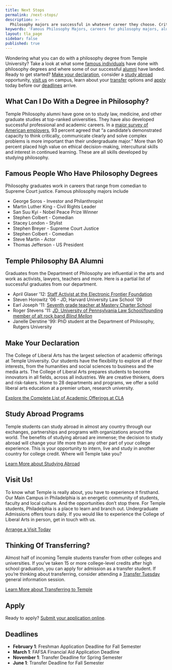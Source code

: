 ```yaml
---
title: Next Stops
permalink: /next-stops/
description: >-
  Philosophy majors are successful in whatever career they choose. Critical thinking and problem-solving skills are useful in every profession.
keywords: 'Famous Philosophy Majors, careers for philosophy majors, alumni apply, transfer, visit'
layout: tla_page
sidebar: false
published: true
---
```

Wondering what you can do with a philosophy degree from Temple University? Take a look at what some [famous individuals](#famous-people-who-have-philosophy-degrees) have done with philosophy degrees and where some of our successful [alumni](#temple-philosophy-ba-lumni) have landed. Ready to get started? [Make your declaration](#make-your-declaration), consider a [study abroad](#study-abroad-programs) opportunity, [visit us](#visit-us) on campus, learn about your [transfer](#thinking-of-transferring) options and [apply](#apply) today before our [deadlines](#deadlines) arrive.

## What Can I Do With a Degree in Philosophy?
Temple Philosophy alumni have gone on to study law, medicine, and other graduate studies at top-ranked universities. They have also developed successful professional and academic careers. In a [major survey of American employers](https://www.aacu.org/sites/default/files/files/LEAP/2013_EmployerSurvey.pdf), 93 percent agreed that “a candidate’s demonstrated capacity to think critically, communicate clearly and solve complex problems is more important than their undergraduate major.” More than 90 percent placed high value on ethical decision-making, intercultural skills and interest in continued learning. These are all skills developed by studying philosophy.

## Famous People Who Have Philosophy Degrees
Philosophy graduates work in careers that range from comedian to Supreme Court justice. Famous philosophy majors include

- George Soros - Investor and Philanthropist
- Martin Luther King - Civil Rights Leader
- San Suu Kyi - Nobel Peace Prize Winner
- Stephen Colbert - Comedian
- Stacey London - Stylist
- Stephen Breyer - Supreme Court Justice
- Stephen Colbert - Comedian
- Steve Martin - Actor
- Thomas Jefferson - US President

## Temple Philosophy BA Alumni
Graduates from the Department of Philosophy are influential in the arts and work as activists, lawyers, teachers and more. Here is a partial list of successful graduates from our department.

- April Glaser '12: [Staff Activist at the Electronic Frontier Foundation](https://sites.temple.edu/humansciences/2014/05/12/temple-made-april-glaser-and-the-eff/)
- Steven Horowitz '06 - JD, Harvard University Law School '09
- Earl Joseph '11: [Seventh grade teacher at Mastery Charter School](https://liberalarts.temple.edu/about-us/newsroom/philosophy-alumnus-looks-disrupt-american-education-system)
- Roger Stevens '11: [JD, University of Pennsylvania Law School/founding member of alt rock band _Blind Mellon_](https://en.wikipedia.org/wiki/Rogers_Stevens)
- Janelle Derstine '99: PhD student at the Department of Philosophy, Rutgers University

## Make Your Declaration
The College of Liberal Arts has the largest selection of academic offerings at Temple University. Our students have the flexibility to explore all of their interests, from the humanities and social sciences to business and the media arts. The College of Liberal Arts prepares students to become innovators in all fields, across all industries. We are creative thinkers, doers and risk-takers. Home to 28 departments and programs, we offer a solid liberal arts education at a premier urban, research university.

[Explore the Complete List of Academic Offerings at CLA](liberalarts.temple.edu)

## Study Abroad Programs
Temple students can study abroad in almost any country through our exchanges, partnerships and programs with organizations around the world. The benefits of studying abroad are immense; the decision to study abroad will change your life more than any other part of your college experience. This is your opportunity to intern, live and study in another country for college credit. Where will Temple take you?

[Learn More about Studying Abroad](https://studyabroad.temple.edu/)

## Visit Us!
To know what Temple is really about, you have to experience it firsthand. Our Main Campus in Philadelphia is an energetic community of students, faculty and local culture. And the opportunities don’t stop there. For Temple students, Philadelphia is a place to learn and branch out. Undergraduate Admissions offers tours daily. If you would like to experience the College of Liberal Arts in person, get in touch with us.

[Arrange a Visit Today](http://admissions.temple.edu/visit)

## Thinking Of Transferring?
Almost half of incoming Temple students transfer from other colleges and universities. If you’ve taken 15 or more college-level credits after high school graduation, you can apply for admission as a transfer student. If you’re thinking about transferring, consider attending a [Transfer Tuesday](http://admissions.temple.edu/visit/transfer-tuesday) general information session.

[Learn More about Transferring to Temple](http://admissions.temple.edu/apply/transfer-applicant)

## Apply
Ready to apply? [Submit your application online](http://admissions.temple.edu/apply).

## Deadlines
- **February 1**: Freshman Application Deadline for Fall Semester
- **March 1**: FAFSA Financial Aid Application Deadline
- **November 1**: Transfer Deadline for Spring Semester
- **June 1**: Transfer Deadline for Fall Semester

